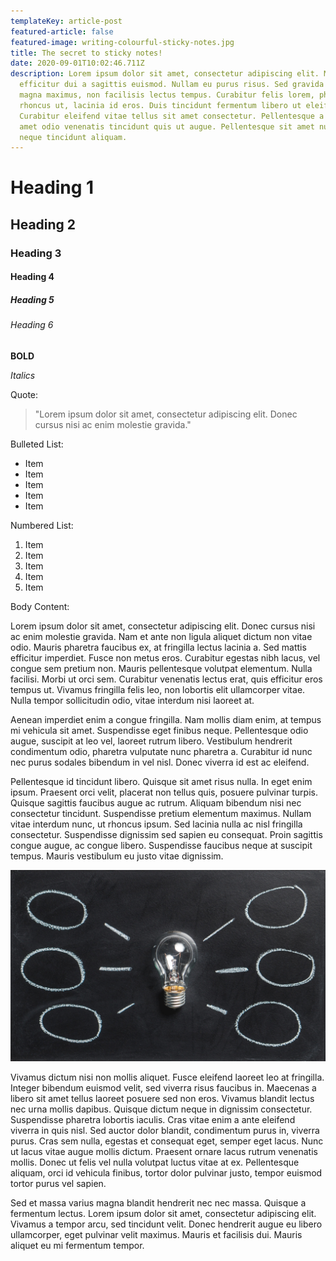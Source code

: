```yaml
---
templateKey: article-post
featured-article: false
featured-image: writing-colourful-sticky-notes.jpg
title: The secret to sticky notes!
date: 2020-09-01T10:02:46.711Z
description: Lorem ipsum dolor sit amet, consectetur adipiscing elit. Maecenas
  efficitur dui a sagittis euismod. Nullam eu purus risus. Sed gravida massa ut
  magna maximus, non facilisis lectus tempus. Curabitur felis lorem, pharetra eu
  rhoncus ut, lacinia id eros. Duis tincidunt fermentum libero ut eleifend.
  Curabitur eleifend vitae tellus sit amet consectetur. Pellentesque a lorem sit
  amet odio venenatis tincidunt quis ut augue. Pellentesque sit amet nunc vitae
  neque tincidunt aliquam.
---
```

# Heading 1

## Heading 2

### Heading 3

#### Heading 4

##### Heading 5

###### Heading 6

**BOLD**

*Italics*

Quote:

> "Lorem ipsum dolor sit amet, consectetur adipiscing elit. Donec cursus nisi ac enim molestie gravida."

Bulleted List:

* Item
* Item
* Item
* Item
* Item

Numbered List:

1. Item
2. Item
3. Item
4. Item
5. Item

Body Content:

Lorem ipsum dolor sit amet, consectetur adipiscing elit. Donec cursus nisi ac enim molestie gravida. Nam et ante non ligula aliquet dictum non vitae odio. Mauris pharetra faucibus ex, at fringilla lectus lacinia a. Sed mattis efficitur imperdiet. Fusce non metus eros. Curabitur egestas nibh lacus, vel congue sem pretium non. Mauris pellentesque volutpat elementum. Nulla facilisi. Morbi ut orci sem. Curabitur venenatis lectus erat, quis efficitur eros tempus ut. Vivamus fringilla felis leo, non lobortis elit ullamcorper vitae. Nulla tempor sollicitudin odio, vitae interdum nisi laoreet at.

Aenean imperdiet enim a congue fringilla. Nam mollis diam enim, at tempus mi vehicula sit amet. Suspendisse eget finibus neque. Pellentesque odio augue, suscipit at leo vel, laoreet rutrum libero. Vestibulum hendrerit condimentum odio, pharetra vulputate nunc pharetra a. Curabitur id nunc nec purus sodales bibendum in vel nisl. Donec viverra id est ac eleifend.

Pellentesque id tincidunt libero. Quisque sit amet risus nulla. In eget enim ipsum. Praesent orci velit, placerat non tellus quis, posuere pulvinar turpis. Quisque sagittis faucibus augue ac rutrum. Aliquam bibendum nisi nec consectetur tincidunt. Suspendisse pretium elementum maximus. Nullam vitae interdum nunc, ut rhoncus ipsum. Sed lacinia nulla ac nisl fringilla consectetur. Suspendisse dignissim sed sapien eu consequat. Proin sagittis congue augue, ac congue libero. Suspendisse faucibus neque at suscipit tempus. Mauris vestibulum eu justo vitae dignissim.

![](pexels-pixabay-355948.jpg)

Vivamus dictum nisi non mollis aliquet. Fusce eleifend laoreet leo at fringilla. Integer bibendum euismod velit, sed viverra risus faucibus in. Maecenas a libero sit amet tellus laoreet posuere sed non eros. Vivamus blandit lectus nec urna mollis dapibus. Quisque dictum neque in dignissim consectetur. Suspendisse pharetra lobortis iaculis. Cras vitae enim a ante eleifend viverra in quis nisl. Sed auctor dolor blandit, condimentum purus in, viverra purus. Cras sem nulla, egestas et consequat eget, semper eget lacus. Nunc ut lacus vitae augue mollis dictum. Praesent ornare lacus rutrum venenatis mollis. Donec ut felis vel nulla volutpat luctus vitae at ex. Pellentesque aliquam, orci id vehicula finibus, tortor dolor pulvinar justo, tempor euismod tortor purus vel sapien.

Sed et massa varius magna blandit hendrerit nec nec massa. Quisque a fermentum lectus. Lorem ipsum dolor sit amet, consectetur adipiscing elit. Vivamus a tempor arcu, sed tincidunt velit. Donec hendrerit augue eu libero ullamcorper, eget pulvinar velit maximus. Mauris et facilisis dui. Mauris aliquet eu mi fermentum tempor.